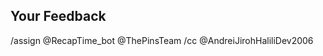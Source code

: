 ## Your Feedback

<!--

Tell us about what you say about your experience in our Telegram IV-friendly pages.
-->

<!-- Quick commands, please edit this when remixing the repo -->
/assign @RecapTime_bot @ThePinsTeam
/cc @AndreiJirohHaliliDev2006
